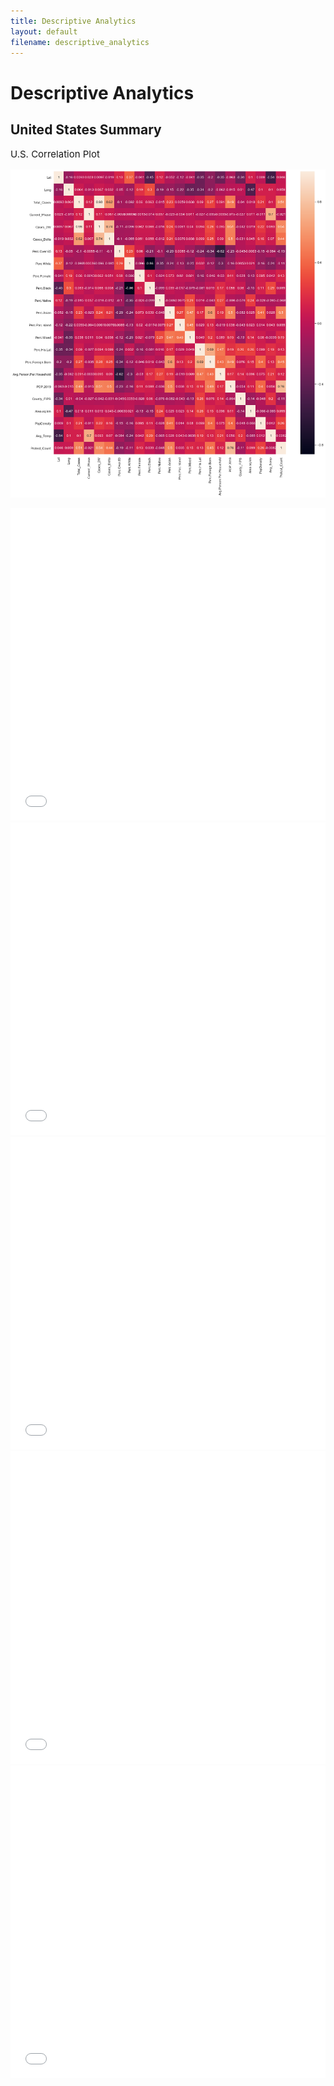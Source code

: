 ```yaml
---
title: Descriptive Analytics 
layout: default
filename: descriptive_analytics
---
```



# Descriptive Analytics

## United States Summary


<p style='font-size: 15px'>U.S. Correlation Plot</p>


![img](assets/img/Seaborn/Corr_Plot.png)

<iframe src="assets/img/Bokeh/Total_Pop_Plot.html"
    sandbox="allow-same-origin allow-scripts"
    width="100%"
    height="500"
    scrolling="no"
    seamless="seamless"
    frameborder="0">
</iframe>

<iframe src="assets/img/Bokeh/BLM_Gov_Cases_Plot.html"
    sandbox="allow-same-origin allow-scripts"
    width="100%"
    height="500"
    scrolling="no"
    seamless="seamless"
    frameborder="0">
</iframe>

<iframe src="assets/img/Bokeh/County_Density_Plot.html"
    sandbox="allow-same-origin allow-scripts"
    width="100%"
    height="500"
    scrolling="no"
    seamless="seamless"
    frameborder="0">
</iframe>

<iframe src="assets/img/Bokeh/Lockdown_Rating_Plot.html"
    sandbox="allow-same-origin allow-scripts"
    width="100%"
    height="500"
    scrolling="no"
    seamless="seamless"
    frameborder="0">
</iframe>

<iframe src="assets/img/Bokeh/Time_Series_US.html"
    sandbox="allow-same-origin allow-scripts"
    width="100%"
    height="500"
    scrolling="no"
    seamless="seamless"
    frameborder="0">
</iframe>
